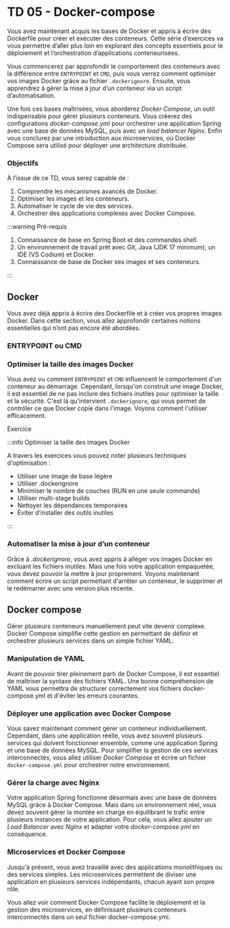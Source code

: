 # TD 05 - Docker-compose

Vous avez maintenant acquis les bases de Docker et appris à écrire 
des Dockerfile pour créer et exécuter des conteneurs. 
Cette série d’exercices va vous permettre d’aller plus loin en explorant 
des concepts essentiels pour le déploiement et l’orchestration 
d’applications conteneurisées.

Vous commencerez par approfondir le comportement des conteneurs 
avec la différence entre `ENTRYPOINT` et `CMD`, puis vous verrez comment 
optimiser vos images Docker grâce au fichier `.dockerignore`. 
Ensuite, vous apprendrez à gérer la mise à jour d’un conteneur 
via un script d’automatisation.

Une fois ces bases maîtrisées, vous aborderez *Docker Compose*, 
un outil indispensable pour gérer plusieurs conteneurs. 
Vous créerez des configurations *docker-compose.yml* pour orchestrer 
une application Spring avec une base de données MySQL, puis avec un 
*load balancer Nginx*. Enfin vous conclurez par une introduction aux microservices, 
où Docker Compose sera utilisé pour déployer une architecture distribuée.

### Objectifs 

À l’issue de ce TD, vous serez capable de :

1. Comprendre les mécanismes avancés de Docker.
1. Optimiser les images et les conteneurs.
1. Automatiser le cycle de vie des services.
1. Orchestrer des applications complexes avec Docker Compose.


:::warning Pré-requis

1. Connaissance de base en Spring Boot et des commandes shell.
1. Un environnement de travail prêt avec Git, Java (JDK 17 minimum),
 un IDE (VS Codium) et Docker.
1. Connaissance de base de Docker ses images et ses conteneurs.

:::

## Docker

Vous avez déjà appris à écrire des Dockerfile et à créer vos propres images Docker. 
Dans cette section, vous allez approfondir certaines notions essentielles 
qui n’ont pas encore été abordées.

### ENTRYPOINT ou CMD



### Optimiser la taille des images Docker

Vous avez vu comment `ENTRYPOINT` et `CMD` influencent le comportement 
d'un conteneur au démarrage. Cependant, lorsqu'on construit une image 
Docker, il est essentiel de ne pas inclure des fichiers inutiles pour 
optimiser la taille et la sécurité. C'est là qu'intervient `.dockerignore`, 
qui vous permet de contrôler ce que Docker copie dans l'image. 
Voyons comment l'utiliser efficacement.

Exercice


:::info Optimiser la taille des images Docker

A travers les exercices vous pouvez noter plusieurs techniques d'optimisation : 

- Utiliser une image de base légère
- Utiliser .dockerignore
- Minimiser le nombre de couches (RUN en une seule commande)
- Utiliser multi-stage builds
- Nettoyer les dépendances temporaires
- Éviter d’installer des outils inutiles

:::


### Automatiser la mise à jour d’un conteneur

Grâce à *.dockerignore*, vous avez appris à alléger vos images 
Docker en excluant les fichiers inutiles. Mais une fois votre 
application empaquetée, vous devez pouvoir la mettre à jour proprement. 
Voyons maintenant comment écrire un script permettant d'arrêter un conteneur, 
le supprimer et le redémarrer avec une version plus récente.

## Docker compose

Gérer plusieurs conteneurs manuellement peut vite devenir complexe. 
Docker Compose simplifie cette gestion en permettant de définir et orchestrer 
plusieurs services dans un simple fichier YAML.

### Manipulation de YAML

Avant de pouvoir tirer pleinement parti de Docker Compose, il est essentiel de maîtriser
la syntaxe des fichiers YAML. 
Une bonne compréhension de YAML vous permettra de structurer correctement vos fichiers 
docker-compose.yml et d'éviter les erreurs courantes.



### Déployer une application avec Docker Compose

Vous savez maintenant comment gérer un conteneur individuellement. 
Cependant, dans une application réelle, vous avez souvent plusieurs 
services qui doivent fonctionner ensemble, comme une application Spring 
et une base de données MySQL. Pour simplifier la gestion de ces services 
interconnectés, vous allez utiliser *Docker Compose* et écrire un fichier 
`docker-compose.yml` pour orchestrer notre environnement.


### Gérer la charge avec Nginx

Votre application Spring fonctionne désormais avec une base de données 
MySQL grâce à Docker Compose. Mais dans un environnement réel, vous devez 
souvent gérer la montée en charge en équilibrant le trafic entre plusieurs 
instances de votre application. Pour cela, vous allez ajouter un *Load Balancer* 
avec *Nginx* et adapter votre *docker-compose.yml* en conséquence.

### Microservices et Docker Compose

Jusqu'à présent, vous avez travaillé avec des applications monolithiques 
ou des services simples. 
Les microservices permettent de diviser une application en plusieurs services indépendants, chacun ayant son propre rôle.

Vous allez voir comment Docker Compose facilite le déploiement et la gestion des microservices, en définissant plusieurs conteneurs interconnectés dans un seul fichier docker-compose.yml.

